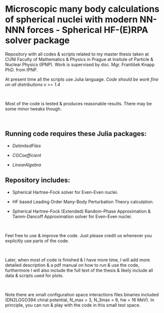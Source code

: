 # **Microscopic many body calculations of spherical nuclei with modern NN-NNN forces - Spherical HF-(E)RPA solver package**

Repository with all codes & scripts related to my master thesis taken at CUNI Faculty of Mathematics & Physics in Prague at Insitute of Particle & Nuclear Physics (IPNP). Work is supervised by doc. Mgr. František Knapp PhD. from IPNP.

At present time all the scripts use Julia language. _Code should be work fine on all distributions v >= 1.4_

<br/>

Most of the code is tested & produces reasonable results. There may be some minor tweaks though.

<br/>

## **Running code requires these Julia packages:**

* _DelimitedFiles_

* _CGCoefficient_

* _LinearAlgebra_

## **Repository includes:**

* Spherical Hartree-Fock solver for Even-Even nuclei.

* HF based Leading Order Many-Body Perturbation Theory calculation.

* Spherical Hartree-Fock (Extended) Random-Phase Approximation & Tamm-Dancoff Approximation solver for Even-Even nuclei.

<br/>

Feel free to use & improve the code. Just please credit us whenever you explicitly use parts of the code.

<br/>

Later, when most of code is finished & I have more time, I will add more detailed description & a pdf manual on how to run & use the code, furthermore I will also include the full text of the thesis & likely include all data & scripts used for plots.

<br/>

Note there are small configuration space interactions files binaries included (DN2LOGO394 chiral potential, N_max = 3, N_3max = 9, hw = 16 MeV). In principle, you can run & play with the code in this small test space.
